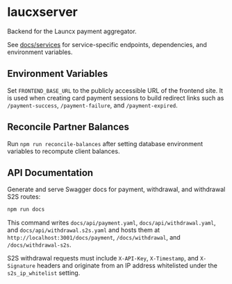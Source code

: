 # laucxserver

Backend for the Launcx payment aggregator.

See [docs/services](docs/services) for service-specific endpoints, dependencies, and environment variables.

## Environment Variables

Set `FRONTEND_BASE_URL` to the publicly accessible URL of the frontend site. It is used when creating card payment sessions to build redirect links such as `/payment-success`, `/payment-failure`, and `/payment-expired`.

## Reconcile Partner Balances

Run `npm run reconcile-balances` after setting database environment variables to recompute client balances.

## API Documentation

Generate and serve Swagger docs for payment, withdrawal, and withdrawal S2S routes:

```bash
npm run docs
```

This command writes `docs/api/payment.yaml`, `docs/api/withdrawal.yaml`, and `docs/api/withdrawal.s2s.yaml` and hosts them at `http://localhost:3001/docs/payment`, `/docs/withdrawal`, and `/docs/withdrawal-s2s`.

S2S withdrawal requests must include `X-API-Key`, `X-Timestamp`, and `X-Signature` headers and originate from an IP address whitelisted under the `s2s_ip_whitelist` setting.
